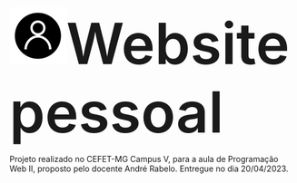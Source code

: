 <div width=100px height=100px style="font-weight:600; font-size: 100px"><img src="https://github.com/Thasxzoo/Personal-website/blob/main/img/favicon.png?raw=true" width=100px height=100px>Website pessoal</div>

Projeto realizado no CEFET-MG Campus V, para a aula de Programação Web II, proposto pelo docente André Rabelo.
Entregue no dia 20/04/2023.
